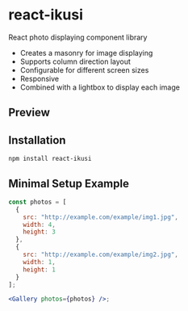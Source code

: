 # react-ikusi

React photo displaying component library

- Creates a masonry for image displaying
- Supports column direction layout
- Configurable for different screen sizes
- Responsive
- Combined with a lightbox to display each image

## Preview

## Installation

```
npm install react-ikusi
```

## Minimal Setup Example

```jsx
const photos = [
  {
    src: "http://example.com/example/img1.jpg",
    width: 4,
    height: 3
  },
  {
    src: "http://example.com/example/img2.jpg",
    width: 1,
    height: 1
  }
];

<Gallery photos={photos} />;
```
